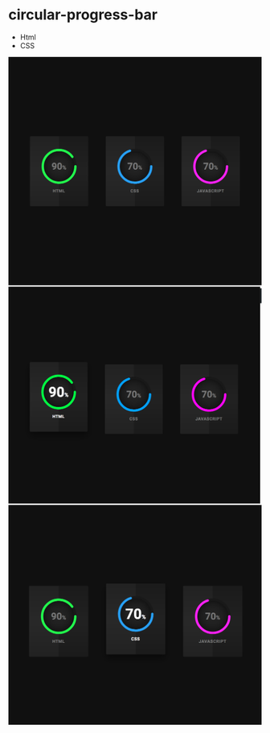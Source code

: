 # circular-progress-bar

<ul>
  <li>Html</li>
  <li>CSS</li>
</ul>

<img src="img/img1.png" width="800" />
<img src="img/img2.png" width="800" />
<img src="img/img3.png" width="800" />
